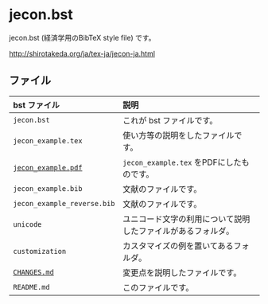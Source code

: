 <!--
Filename:       README.md
Author:         Shiro Takeda
e-mail          <shiro.takeda@gmail.com>
First-written:  <2006/12/04>
Time-stamp:     <2016-03-25 08:53:22 st>
-->

jecon.bst
==============================

jecon.bst (経済学用のBibTeX style file) です。

<http://shirotakeda.org/ja/tex-ja/jecon-ja.html>

## ファイル

| bst ファイル                             | 説明                                                         |
|:-----------------------------------------|:-------------------------------------------------------------|
| `jecon.bst`                              | これが bst ファイルです。                                    |
| `jecon_example.tex`                      | 使い方等の説明をしたファイルです。                           |
| [`jecon_example.pdf`](jecon_example.pdf) | `jecon_example.tex` をPDFにしたものです。                    |
| `jecon_example.bib`                      | 文献のファイルです。                                         |
| `jecon_example_reverse.bib`              | 文献のファイルです。                                         |
| `unicode`                                | ユニコード文字の利用について説明したファイルがあるフォルダ。 |
| `customization`                          | カスタマイズの例を置いてあるフォルダ。                       |
| [`CHANGES.md`](CHANGES.md)               | 変更点を説明したファイルです。                               |
| `README.md`                              | このファイルです。                                           |


<!--
--------------------
Local Variables:
mode: markdown
fill-column: 80
coding: utf-8-dos
End:
-->

